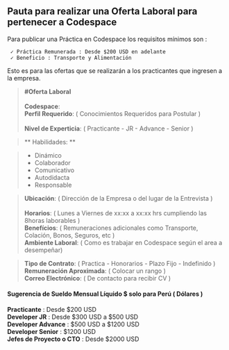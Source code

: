 ## Pauta para realizar una Oferta Laboral para pertenecer a Codespace                                                                           
                  
Para publicar una Práctica en Codespace los requisitos mínimos son :

     ✓ Práctica Remunerada : Desde $200 USD en adelante
     ✓ Beneficio : Transporte y Alimentación
     
Esto es para las ofertas que se realizarán a los practicantes que ingresen a la empresa.


> **#Oferta Laboral**                                                                                                                                                                                                                                                                                                                                                                     
> **Codespace**:                                                                                                      
> **Perfil Requerido**:  ( Conocimientos Requeridos para Postular )                                                                                                                              
> **Nivel de Experticia**:  ( Practicante - JR - Advance - Senior )

> ** Habilidades: **

> * Dinámico
> * Colaborador
> * Comunicativo
> * Autodidacta
> * Responsable

> **Ubicación**: ( Dirección de la Empresa o del lugar de la Entrevista )                                                       
> **Horarios**:  ( Lunes a Viernes de xx:xx a xx:xx hrs cumpliendo las 8horas laborables )                                                                                                                  
> **Benefícios**: ( Remuneraciones adicionales como Transporte, Colación, Bonos, Seguros, etc )                              
> **Ambiente Laboral**: (  Como es trabajar en Codespace según el area a desempeñar)

> **Tipo de Contrato**: ( Practica - Honorarios - Plazo Fijo - Indefinido )                                                                        
> **Remuneración Aproximada**: ( Colocar un rango )                                                                                                                      
> **Correo Electrónico**: ( De contacto para recibir CV )     
                                                                                                                                     
																																																																		 
																																																															

#### Sugerencia de Sueldo Mensual Líquido $ solo para Perú ( Dólares ) 

**Practicante** : Desde $200 USD                                                            
**Developer JR** : Desde $300 USD a $500 USD                                                                         
**Developer Advance** : $500 USD a $1200 USD                                                                      
**Developer Senior** : $1200 USD                                                            
**Jefes de Proyecto o CTO** : Desde $2000 USD  